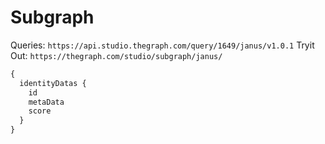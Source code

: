 # Subgraph

Queries: `https://api.studio.thegraph.com/query/1649/janus/v1.0.1`
Tryit Out: `https://thegraph.com/studio/subgraph/janus/`

```graphql
{
  identityDatas {
    id
    metaData
    score
  }
}
```

